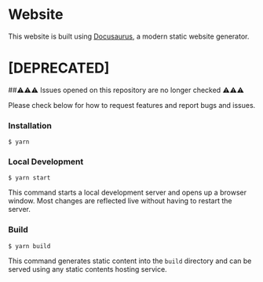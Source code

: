 # Website

This website is built using [Docusaurus](https://docusaurus.io/), a modern static website generator.

# [DEPRECATED]
##⚠️⚠️⚠️ Issues opened on this repository are no longer checked ⚠️⚠️⚠️

Please check below for how to request features and report bugs and issues.

### Installation

```
$ yarn
```

### Local Development

```
$ yarn start
```

This command starts a local development server and opens up a browser window. Most changes are reflected live without having to restart the server.

### Build

```
$ yarn build
```

This command generates static content into the `build` directory and can be served using any static contents hosting service.
